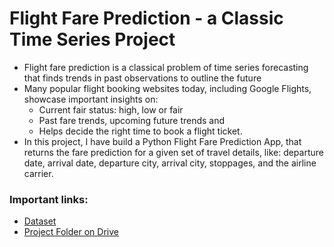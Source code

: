 # Flight Fare Prediction - a Classic Time Series Project
* Flight fare prediction is a classical problem of time series forecasting that finds trends in past observations to outline the future
* Many popular flight booking websites today, including Google Flights, showcase important insights on:
  * Current fair status: high, low or fair
  * Past fare trends, upcoming future trends and 
  * Helps decide the right time to book a flight ticket.
* In this project, I have build a Python Flight Fare Prediction App, that returns the fare prediction for a given set of travel details, like:  departure date, arrival date, departure city, arrival city, stoppages, and the airline carrier.


### Important links:
* [Dataset](https://www.kaggle.com/datasets/nikhilmittal/flight-fare-prediction-mh)
* [Project Folder on Drive](https://drive.google.com/drive/folders/1vnapi048bbmoXyoxOLLX6W_tA6a1uQ9w?usp=sharing)
